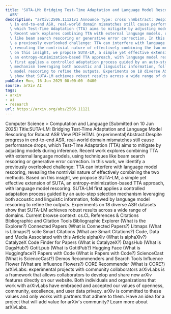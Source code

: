 ```yaml
---
title: 'SUTA-LM: Bridging Test-Time Adaptation and Language Model Rescoring for Robust
  ASR'
description: "arXiv:2506.11121v1 Announce Type: cross \nAbstract: Despite progress\
  \ in end-to-end ASR, real-world domain mismatches still cause performance drops,\
  \ which Test-Time Adaptation (TTA) aims to mitigate by adjusting models during inference.\
  \ Recent work explores combining TTA with external language models, using techniques\
  \ like beam search rescoring or generative error correction. In this work, we identify\
  \ a previously overlooked challenge: TTA can interfere with language model rescoring,\
  \ revealing the nontrivial nature of effectively combining the two methods. Based\
  \ on this insight, we propose SUTA-LM, a simple yet effective extension of SUTA,\
  \ an entropy-minimization-based TTA approach, with language model rescoring. SUTA-LM\
  \ first applies a controlled adaptation process guided by an auto-step selection\
  \ mechanism leveraging both acoustic and linguistic information, followed by language\
  \ model rescoring to refine the outputs. Experiments on 18 diverse ASR datasets\
  \ show that SUTA-LM achieves robust results across a wide range of domains."
pubDate: Mon, 16 Jun 2025 00:00:00 -0400
source: arXiv AI
tags:
- arxiv
- ai
- research
url: https://arxiv.org/abs/2506.11121
---
```


Computer Science > Computation and Language
[Submitted on 10 Jun 2025]
Title:SUTA-LM: Bridging Test-Time Adaptation and Language Model Rescoring for Robust ASR
View PDF HTML (experimental)Abstract:Despite progress in end-to-end ASR, real-world domain mismatches still cause performance drops, which Test-Time Adaptation (TTA) aims to mitigate by adjusting models during inference. Recent work explores combining TTA with external language models, using techniques like beam search rescoring or generative error correction. In this work, we identify a previously overlooked challenge: TTA can interfere with language model rescoring, revealing the nontrivial nature of effectively combining the two methods. Based on this insight, we propose SUTA-LM, a simple yet effective extension of SUTA, an entropy-minimization-based TTA approach, with language model rescoring. SUTA-LM first applies a controlled adaptation process guided by an auto-step selection mechanism leveraging both acoustic and linguistic information, followed by language model rescoring to refine the outputs. Experiments on 18 diverse ASR datasets show that SUTA-LM achieves robust results across a wide range of domains.
Current browse context:
cs.CL
References & Citations
Bibliographic and Citation Tools
Bibliographic Explorer (What is the Explorer?)
Connected Papers (What is Connected Papers?)
Litmaps (What is Litmaps?)
scite Smart Citations (What are Smart Citations?)
Code, Data and Media Associated with this Article
alphaXiv (What is alphaXiv?)
CatalyzeX Code Finder for Papers (What is CatalyzeX?)
DagsHub (What is DagsHub?)
Gotit.pub (What is GotitPub?)
Hugging Face (What is Huggingface?)
Papers with Code (What is Papers with Code?)
ScienceCast (What is ScienceCast?)
Demos
Recommenders and Search Tools
Influence Flower (What are Influence Flowers?)
CORE Recommender (What is CORE?)
arXivLabs: experimental projects with community collaborators
arXivLabs is a framework that allows collaborators to develop and share new arXiv features directly on our website.
Both individuals and organizations that work with arXivLabs have embraced and accepted our values of openness, community, excellence, and user data privacy. arXiv is committed to these values and only works with partners that adhere to them.
Have an idea for a project that will add value for arXiv's community? Learn more about arXivLabs.